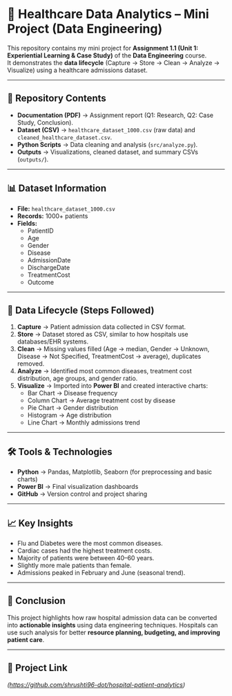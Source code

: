 # 🏥 Healthcare Data Analytics – Mini Project (Data Engineering)

This repository contains my mini project for **Assignment 1.1 (Unit 1: Experiential Learning & Case Study)** of the **Data Engineering** course.  
It demonstrates the **data lifecycle** (Capture → Store → Clean → Analyze → Visualize) using a healthcare admissions dataset.  

---

## 📂 Repository Contents
- **Documentation (PDF)** → Assignment report (Q1: Research, Q2: Case Study, Conclusion).  
- **Dataset (CSV)** → `healthcare_dataset_1000.csv` (raw data) and `cleaned_healthcare_dataset.csv`.  
- **Python Scripts** → Data cleaning and analysis (`src/analyze.py`).  
- **Outputs** → Visualizations, cleaned dataset, and summary CSVs (`outputs/`).  

---

## 📊 Dataset Information
- **File:** `healthcare_dataset_1000.csv`  
- **Records:** 1000+ patients  
- **Fields:**  
  - PatientID  
  - Age  
  - Gender  
  - Disease  
  - AdmissionDate  
  - DischargeDate  
  - TreatmentCost  
  - Outcome  

---

## 🔄 Data Lifecycle (Steps Followed)
1. **Capture** → Patient admission data collected in CSV format.  
2. **Store** → Dataset stored as CSV, similar to how hospitals use databases/EHR systems.  
3. **Clean** → Missing values filled (Age → median, Gender → Unknown, Disease → Not Specified, TreatmentCost → average), duplicates removed.  
4. **Analyze** → Identified most common diseases, treatment cost distribution, age groups, and gender ratio.  
5. **Visualize** → Imported into **Power BI** and created interactive charts:  
   - Bar Chart → Disease frequency  
   - Column Chart → Average treatment cost by disease  
   - Pie Chart → Gender distribution  
   - Histogram → Age distribution  
   - Line Chart → Monthly admissions trend  

---

## 🛠 Tools & Technologies
- **Python** → Pandas, Matplotlib, Seaborn (for preprocessing and basic charts)  
- **Power BI** → Final visualization dashboards  
- **GitHub** → Version control and project sharing  

---

## 📈 Key Insights
- Flu and Diabetes were the most common diseases.  
- Cardiac cases had the highest treatment costs.  
- Majority of patients were between 40–60 years.  
- Slightly more male patients than female.  
- Admissions peaked in February and June (seasonal trend).  

---

## 📌 Conclusion
This project highlights how raw hospital admission data can be converted into **actionable insights** using data engineering techniques. Hospitals can use such analysis for better **resource planning, budgeting, and improving patient care**.  

---

## 🔗 Project Link
*(https://github.com/shrushti96-dot/hospital-patient-analytics)*  
